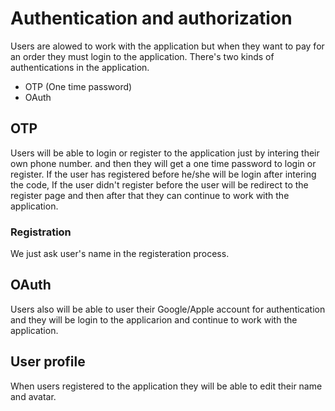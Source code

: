 # Authentication and authorization

Users are alowed to work with the application but when they want to pay for an order they must login to the application. There's two kinds of authentications in the application.

- OTP (One time password)
- OAuth

## OTP

Users will be able to login or register to the application just by intering their own phone number. and then they will get a one time password to login or register. If the user has registered before he/she will be login after intering the code, If the user didn't register before the user will be redirect to the register page and then after that they can continue to work with the application.

### Registration 

We just ask user's name in the registeration process.

## OAuth

Users also will be able to user their Google/Apple account for authentication and they will be login to the applicarion and continue to work with the application.

## User profile

When users registered to the application they will be able to edit their name and avatar.